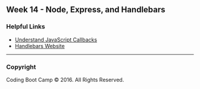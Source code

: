 ## Week 14 - Node, Express, and Handlebars


### Helpful Links

* [Understand JavaScript Callbacks](http://javascriptissexy.com/understand-javascript-callback-functions-and-use-them/)
* [Handlebars Website](http://handlebarsjs.com/)

- - -

### Copyright

Coding Boot Camp © 2016. All Rights Reserved.
